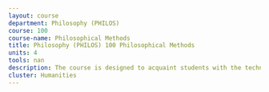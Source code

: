 ```yaml
---
layout: course 
department: Philosophy (PHILOS)
course: 100
course-name: Philosophical Methods
title: Philosophy (PHILOS) 100 Philosophical Methods
units: 4
tools: nan
description: The course is designed to acquaint students with the techniques of philosophical reasoning through detailed study of selected philosophical texts and through extensive training in philosophical writing, based on those texts.
cluster: Humanities
---
```

